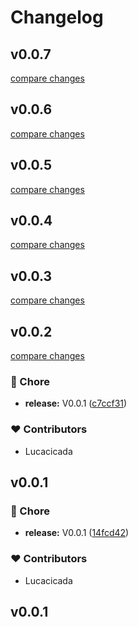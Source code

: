 # Changelog


## v0.0.7

[compare changes](https://github.com/wefixers/nuxt-authjs/compare/v0.0.6...v0.0.7)

## v0.0.6

[compare changes](https://github.com/wefixers/nuxt-authjs/compare/v0.0.5...v0.0.6)

## v0.0.5

[compare changes](https://github.com/wefixers/nuxt-authjs/compare/v0.0.4...v0.0.5)

## v0.0.4

[compare changes](https://github.com/wefixers/nuxt-authjs/compare/v0.0.3...v0.0.4)

## v0.0.3

[compare changes](https://github.com/wefixers/nuxt-authjs/compare/v0.0.2...v0.0.3)

## v0.0.2

[compare changes](https://github.com/wefixers/nuxt-authjs/compare/v0.0.1...v0.0.2)

### 🏡 Chore

- **release:** V0.0.1 ([c7ccf31](https://github.com/wefixers/nuxt-authjs/commit/c7ccf31))

### ❤️ Contributors

- Lucacicada

## v0.0.1


### 🏡 Chore

- **release:** V0.0.1 ([14fcd42](https://github.com/wefixers/nuxt-authjs/commit/14fcd42))

### ❤️ Contributors

- Lucacicada

## v0.0.1

